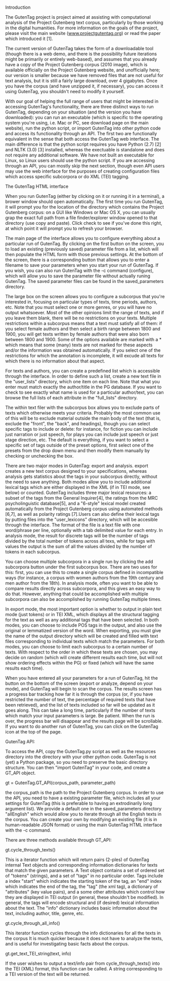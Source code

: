Introduction

The GutenTag project is project aimed at assisting with computational analysis of the Project Gutenberg text corpus, particularly by those working in the digital humanities. For more information on the goals of the project, please visit the main website (www.projectgutentag.org) or read the paper which introduced it [1].

The current version of GutenTag takes the form of a downloadable tool (though there is a web demo, and there is the possibility future iterations might be primarily or entirely web-based), and assumes that you already have a copy of the Project Gutenberg corpus (2010 image), which is available officially on the Project Gutenberg website, and unofficially here; our version is smaller because we have removed files that are not useful for text analysis, but it is still a fairly large download, over 4 gigabytes. Once you have the corpus (and have unzipped it, if necessary), you can access it using GutenTag, you shouldn't need to modify it yourself.

With our goal of helping the full range of users that might be interested in accessing GutenTag's functionality, there are three distinct ways to run GutenTag, depending on your situation (and the version you have downloaded): you can run an executable (which is specific to the operating system you're using, i.e. Mac or PC, see download page on the main website), run the python script, or import GutenTag into other python code and access its functionality through an API. The first two are functionally equivalent in the sense that both access the GutenTag web interface. The main difference is that the python script requires you have Python (2.7) [2] and NLTK (3.0) [3] installed, whereas the exectuable is standalone and does not require any additional software. We have not built an executable for Linux, so Linux users should use the python script. If you are accessing through an API, you can mostly skip the next section, though even API users may use the web interface for the purposes of creating configuration files which access specific subcorpora or do XML (TEI) tagging.
             
                     
 The GutenTag HTML interface

When you run GutenTag (either by clicking on it or running it in a terminal), a brower window should open automatically. The first time you run GutenTag, it will prompt you for the location of the directory which contains the Project Gutenberg corpus: on a GUI like Windows or Mac OS X, you can usually grap the exact full path from a file finder/explorer window opened to that directory (use copy and paste). Click check to see if you've done this right, at which point it will prompt you to refresh your browser.

The main page of the interface allows you to configure everything about a particular run of GutenTag. By clicking on the first button on the screen, you to load an existing (previously saved) parameter file from a list, which will then populate the HTML form with those previous settings. At the bottom of the screen, there is a corresponding button that allows you to enter a filename to save your parameters when you start your run of GutenTag. If you wish, you can also run GutenTag with the -c command (configure), which will allow you to save the parameter file without actually runing GutenTag. The saved parameter files can be found in the saved_parameters directory.

The large box on the screen allows you to configure a subcorpus that you're interested in, focusing on particular types of texts, time periods, authors, etc.  Note that you must select one or more genres, or you will have no output whatsoever. Most of the other opinions limit the range of texts, and if you leave them blank, there will be no restrictions on your texts. Multiple restrictions within a subcorpus means that a text must satisfy all of them: if you select female authors and then select a birth range between 1800 and 1900, you will get texts written by female authors that were also born between 1800 and 1900. Some of the options available are marked with a * which means that some (many) texts are not marked for these aspects and/or the information was obtained automatically. If you select one of the restrictions for which the annotation is incomplete, it will excude all texts for which there is no information about that aspect.

For texts and authors, you can create a predefined list which is accessible through the interface. In order to define such a list, create a new text file in the "user_lists" directory, which one item on each line. Note that what you enter must match exactly the author/title in the PG database. If you want to check to see exactly what name is used for a particular author/text, you can browse the full lists of each attribute in the "full_lists" directory. 

The within text filer with the subcorpus box allows you to exclude parts of texts which otherwise meets your criteria. Probably the most common use of this will be to exclude material outside the main body of the text (that is, exclude the "front", the "back", and headings), though you can select specific tags to include or delete: for instance, for fiction you can include just narration or just speech, for plays you can include just speech or just stage direction, etc. The default is everything, if you want to select a specific set of tags outside of the preset options, first select one of the presets from the drop down menu and then modify them manually by checking or unchecking the box.  

There are two major modes in GutenTag: export and analysis. export creates a new text corpus designed to your specifications, whereas analysis gets statistics about the tags in your subcorpus directly, without the need to save anything. Both modes allow you to include additional lexical tags which are either displayed in the XML (if in TEI mode, see below) or counted. GutenTag includes three major lexical resources: a subset of the tags from the General Inquirer[4], the ratings from the MRC psycholinguistic database[5], and a "6-style" lexical model created automatically from the Project Gutenberg corpus using automated methods [6,7], as well as polarity ratings [7].Users can also define their lexical tags by putting files into the "user_lexicons" directory, which will be accesible through the interface. The format of the file is a text file with one word/phrase per line, optionally with a tab delimited value for each entry. In analysis mode, the result for discrete tags will be the number of tags divided by the total number of tokens across all texs, while for tags with values the output is the sum of all the values divided by the number of tokens in each subcorpus.                                                                                                                                          

You can choose multiple subcorpora in a single run by clicking the add subcorpora button under the first subcorpus box. There are two uses for this: first, you can use this to create a single corpus defined in incompatible ways (for instance, a corpus with women authors from the 19th century and men author from the 18th). In analysis mode, often you want to be able to compare results directly across subcorpora, and this gives an easy way to do that. However, anything that could be accomplished with multiple subcorpora can also be accomplished by running GutenTag multiple times.

In export mode, the most important option is whether to output in plain text mode (just tokens) or in TEI XML, which displays all the structural tagging for the text as well as any additional tags that have been selected. In both modes, you can choose to include POS tags in the output, and also use the original or lemmatized version of the word. When exporting, you must give the name of the output directory which will be created and filled with text files corresponding to individual texts which match the parameters. For both modes, you can choose to limit each subcorpus to a certain number of texts. With respect to the order in which these texts are chosen, you may decide on random (which will create different results each time, but will not show ordering effects within the PG) or fixed (which will have the same results each time).

When you have entered all your parameters for a run of GutenTag, hit the button on the bottom of the screen (export or analyze, depend on your mode), and GutenTag will begin to scan the corpus. The results screen has a progress bar tracking how far it is through the corpus (or, if you have restricted the number of text, the percentage of required texts that have been retrieved), and the list of texts included so far will be updated as it goes along. This can take a long time, particularly if the number of texts which match your input parameters is large. Be patient. When the run is over, the progress bar will disappear and the results page will be scrollable. If you want to do another run of GutenTag, you can click on the GutenTag icon at the top of the page.


GutenTag API:

To access the API, copy the GutenTag.py script as well as the resources directory into the directory with your other python code. GutenTag is not (yet) a Python package, so you need to preserve the basic directory structure. You can then "import GutenTag" in your code, and create a GT_API object.

gt = GutenTag.GT_API(corpus_path, parameter_path)

the corpus_path is the path to the Project Gutenberg corpus. In order to use the API, you need to have a existing parameter file, which includes all your settings for GutenTag (this is preferable to having an extrodinarily long argument list). We provide a default one in the saved_parameters directory "allEnglish" which would allow you to iterate through all the English texts in the corpus. You can create your own by modifying an existing file (it is in human-readable JSON format) or using the main GutenTag HTML interface with the -c command.

There are three methods available through GT_API:

gt.cycle_through_texts()    

This is a iterator function which will return pairs (2-ples) of GutenTag internal Text objects and corresponding information dictionaries for texts that match the given parameters. A Text object contains a set of ordered set of "tokens" (strings), and a set of "tags" in no particular order. Tags include a index "start" which indicates the starting token of the tag, an "end" index which indicates the end of the tag, the "tag" (the xml tag), a dictionary of "attributes" (key value pairs), and a some other attributes which control how they are displayed in TEI output (in general, these shouldn't be modified).  In general, the tags will encode structural and (if desired) lexical information about the text. The "info" dictionary includes basic information about the text, including author, title, genre, etc.

gt.cycle_through_all_info()

This iterator function cycles through the info dictionaries for all the texts in the corpus It is much quicker because it does not have to analyze the texts, and is useful for investigating basic facts about the corpus.

gt.get_text_TEI_string(text, info)

If the user wishes to output a text/info pair from cycle_through_texts() into the TEI (XML) format, this function can be called. A string corresponding to a TEI version of the text will be returned.



